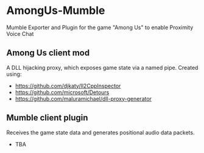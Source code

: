 # AmongUs-Mumble
Mumble Exporter and Plugin for the game "Among Us" to enable Proximity Voice Chat

## Among Us client mod
A DLL hijacking proxy, which exposes game state via a named pipe. Created using:
 - https://github.com/djkaty/Il2CppInspector
 - https://github.com/microsoft/Detours
 - https://github.com/maluramichael/dll-proxy-generator
 
## Mumble client plugin
Receives the game state data and generates positional audio data packets.
 - TBA
